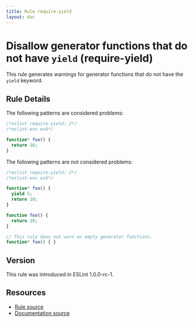 ```yaml
---
title: Rule require-yield
layout: doc
---
```

<!-- Note: No pull requests accepted for this file. See README.md in the root directory for details. -->
# Disallow generator functions that do not have `yield` (require-yield)

This rule generates warnings for generator functions that do not have the `yield` keyword.

## Rule Details

The following patterns are considered problems:

```js
/*eslint require-yield: 2*/
/*eslint-env es6*/

function* foo() {
  return 10;
}
```

The following patterns are not considered problems:

```js
/*eslint require-yield: 2*/
/*eslint-env es6*/

function* foo() {
  yield 5;
  return 10;
}

function foo() {
  return 10;
}

// This rule does not warn on empty generator functions.
function* foo() { }
```

## Version

This rule was introduced in ESLint 1.0.0-rc-1.

## Resources

* [Rule source](https://github.com/eslint/eslint/tree/master/lib/rules/require-yield.js)
* [Documentation source](https://github.com/eslint/eslint/tree/master/docs/rules/require-yield.md)
